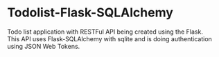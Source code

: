 # Todolist-Flask-SQLAlchemy

 Todo list application with RESTFul API being created using the Flask. </br>
 This API uses Flask-SQLAlchemy with sqlite and is doing authentication using JSON Web Tokens. 
